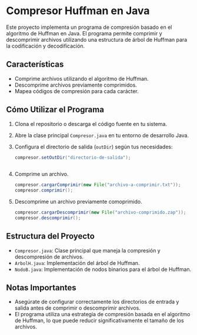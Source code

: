 # Compresor Huffman en Java

Este proyecto implementa un programa de compresión basado en el algoritmo de Huffman en Java. El programa permite comprimir y descomprimir archivos utilizando una estructura de árbol de Huffman para la codificación y decodificación.

## Características

- Comprime archivos utilizando el algoritmo de Huffman.
- Descomprime archivos previamente comprimidos.
- Mapea códigos de compresión para cada carácter.

## Cómo Utilizar el Programa

1. Clona el repositorio o descarga el código fuente en tu sistema.

2. Abre la clase principal `Compresor.java` en tu entorno de desarrollo Java.

3. Configura el directorio de salida (`outDir`) según tus necesidades:

   ```java
   compresor.setOutDir("directorio-de-salida");
  
4. Comprime un archivo.
   ```java
   compresor.cargarComprimir(new File("archivo-a-comprimir.txt"));
   compresor.comprimir();
   
5. Descomprime un archivo previamente comoprimido.
   ```java
   compresor.cargarDescomprimir(new File("archivo-comprimido.zap"));
   compresor.descomprimir();

## Estructura del Proyecto

- `Compresor.java`: Clase principal que maneja la compresión y descompresión de archivos.
- `ArbolH.java`: Implementación del árbol de Huffman.
- `NodoB.java`: Implementación de nodos binarios para el árbol de Huffman.

## Notas Importantes

- Asegúrate de configurar correctamente los directorios de entrada y salida antes de comprimir o descomprimir archivos.
- El programa utiliza una estrategia de compresión basada en el algoritmo de Huffman, lo que puede reducir significativamente el tamaño de los archivos.
